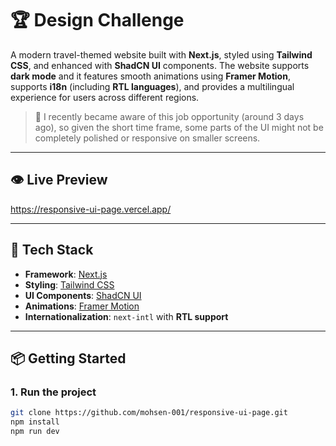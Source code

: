 # 🏆 Design Challenge

A modern travel-themed website built with **Next.js**, styled using **Tailwind CSS**, and enhanced with **ShadCN UI** components. The website supports **dark mode** and it features smooth animations using **Framer Motion**, supports **i18n** (including **RTL languages**), and provides a multilingual experience for users across different regions.

> 📝 I recently became aware of this job opportunity (around 3 days ago), so given the short time frame, some parts of the UI might not be completely polished or responsive on smaller screens.

---

## 👁️ Live Preview

https://responsive-ui-page.vercel.app/

---

## 🚀 Tech Stack

- **Framework**: [Next.js](https://nextjs.org/)
- **Styling**: [Tailwind CSS](https://tailwindcss.com/)
- **UI Components**: [ShadCN UI](https://ui.shadcn.com/)
- **Animations**: [Framer Motion](https://www.framer.com/motion/)
- **Internationalization**: `next-intl` with **RTL support**

---

## 📦 Getting Started

### 1. Run the project

```bash
git clone https://github.com/mohsen-001/responsive-ui-page.git
npm install
npm run dev
```
